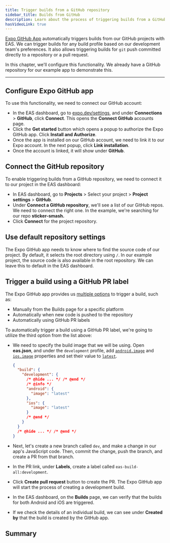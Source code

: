 ```yaml
---
title: Trigger builds from a GitHub repository
sidebar_title: Builds from GitHub
description: Learn about the process of triggering builds from a GitHub repository.
hasVideoLink: true
---
```


[Expo GitHub App](/build/building-from-github/) automatically triggers builds from our GitHub projects with EAS. We can trigger builds for any build profile based on our development team's preferences. It also allows triggering builds for `git` push committed directly to a repository or a pull request.

In this chapter, we'll configure this functionality. We already have a GitHub repository for our example app to demonstrate this.

---

## Configure Expo GitHub app

To use this functionality, we need to connect our GitHub account:

- In the EAS dashboard, go to [expo.dev/settings](https://expo.dev/settings#connections), and under **Connections** > **GitHub**, click **Connect**. This opens the **Connect GitHub** accounts page.
- Click the **Get started** button which opens a popup to authorize the Expo GitHub app. Click **Install and Authorize**.
- Once the app is installed on our GitHub account, we need to link it to our Expo account. In the next popup, click **Link installation**.
- Once the account is linked, it will show under **GitHub**.

## Connect the GitHub repository

To enable triggering builds from a GitHub repository, we need to connect it to our project in the EAS dashboard:

- In EAS dashboard, go to **Projects** > Select your project > **Project settings** > **GitHub**.
- Under **Connect a GitHub repository**, we'll see a list of our GitHub repos. We need to connect the right one. In the example, we're searching for our repo **sticker-smash.**
- Click **Connect** for the project repository.

## Use default repository settings

The Expo GitHub app needs to know where to find the source code of our project. By default, it selects the root directory using `/`. In our example project, the source code is also available in the root repository. We can leave this to default in the EAS dashboard.

## Trigger a build using a GitHub PR label

The Expo GitHub app provides us [multiple options](/build/building-from-github/#trigger-a-build-from-github) to trigger a build, such as:

- Manually from the Builds page for a specific platform
- Automatically when new code is pushed to the repository
- Automatically using GitHub PR labels

To automatically trigger a build using a GitHub PR label, we're going to utilize the third option from the list above:

- We need to specify the build image that we will be using. Open **eas.json**, and under the `development` profile, add [`android.image`](/eas/json/#image) and [`ios.image`](/eas/json/#image-1) properties and set their value to [`latest`](/build-reference/infrastructure/#configuring-build-environment).

  ```json eas.json
  {
    "build": {
      "development": {
        /* @hide ... */ /* @end */
        /* @info */
        "android": {
          "image": "latest"
        },
        "ios": {
          "image": "latest"
        }
        /* @end */
      }
    }
    /* @hide ... */ /* @end */
  }
  ```

- Next, let's create a new branch called `dev`, and make a change in our app's JavaScript code. Then, commit the change, push the branch, and create a PR from that branch.
- In the PR link, under **Labels**, create a label called `eas-build-all:development`.

- Click **Create pull request** button to create the PR. The Expo GitHub app will start the process of creating a development build.

- In the EAS dashboard, on the **Builds** page, we can verify that the builds for both Android and iOS are triggered.

- If we check the details of an individual build, we can see under **Created by** that the build is created by the GitHub app.

## Summary
